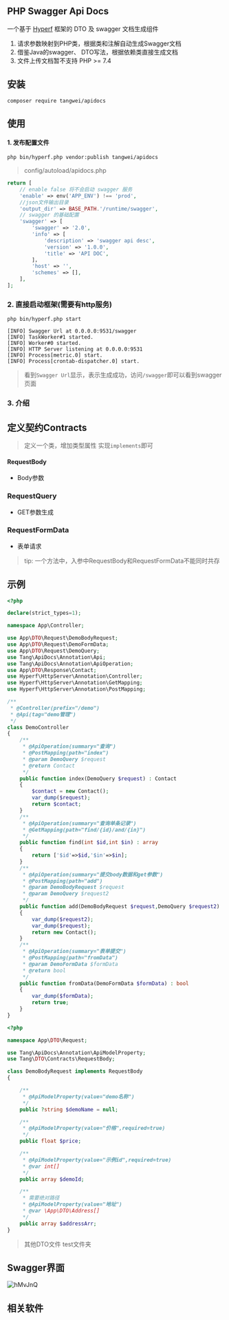 ## PHP Swagger Api Docs
一个基于 [Hyperf](https://github.com/hyperf/hyperf) 框架的 DTO 及 swagger 文档生成组件

1.  请求参数映射到PHP类，根据类和注解自动生成Swagger文档
2.  借鉴Java的swagger、 DTO写法，根据依赖类直接生成文档
3.  文件上传文档暂不支持  PHP >= 7.4

## 安装

```
composer require tangwei/apidocs
```
## 使用

#### 1. 发布配置文件

```bash
php bin/hyperf.php vendor:publish tangwei/apidocs

```
> config/autoload/apidocs.php
```php
return [
    // enable false 将不会启动 swagger 服务
    'enable' => env('APP_ENV') !== 'prod',
    //json文件输出目录
    'output_dir' => BASE_PATH.'/runtime/swagger',
    // swagger 的基础配置
    'swagger' => [
        'swagger' => '2.0',
        'info' => [
            'description' => 'swagger api desc',
            'version' => '1.0.0',
            'title' => 'API DOC',
        ]，
        'host' => '',
        'schemes' => [],
    ],
];
```

### 2. 直接启动框架(需要有http服务)
```shell script
php bin/hyperf.php start

[INFO] Swagger Url at 0.0.0.0:9531/swagger
[INFO] TaskWorker#1 started.
[INFO] Worker#0 started.
[INFO] HTTP Server listening at 0.0.0.0:9531
[INFO] Process[metric.0] start.
[INFO] Process[crontab-dispatcher.0] start.

```

> 看到`Swagger Url`显示，表示生成成功，访问`/swagger`即可以看到swagger页面


### 3. 介绍

## 定义契约Contracts 
> 定义一个类，增加类型属性 实现`implements`即可
#### RequestBody
- Body参数
### RequestQuery
- GET参数生成
### RequestFormData
- 表单请求

> tip: 一个方法中，入参中RequestBody和RequestFormData不能同时共存

## 示例

```php
<?php

declare(strict_types=1);

namespace App\Controller;

use App\DTO\Request\DemoBodyRequest;
use App\DTO\Request\DemoFormData;
use App\DTO\Request\DemoQuery;
use Tang\ApiDocs\Annotation\Api;
use Tang\ApiDocs\Annotation\ApiOperation;
use App\DTO\Response\Contact;
use Hyperf\HttpServer\Annotation\Controller;
use Hyperf\HttpServer\Annotation\GetMapping;
use Hyperf\HttpServer\Annotation\PostMapping;

/**
 * @Controller(prefix="/demo")
 * @Api(tag="demo管理")
 */
class DemoController
{
    /**
     * @ApiOperation(summary="查询")
     * @PostMapping(path="index")
     * @param DemoQuery $request
     * @return Contact
     */
    public function index(DemoQuery $request) : Contact
    {
        $contact = new Contact();
        var_dump($request);
        return $contact;
    }
    /**
     * @ApiOperation(summary="查询单条记录")
     * @GetMapping(path="find/{id}/and/{in}")
     */
    public function find(int $id,int $in) : array
    {
        return ['$id'=>$id,'$in'=>$in];
    }
    /**
     * @ApiOperation(summary="提交body数据和get参数")
     * @PostMapping(path="add")
     * @param DemoBodyRequest $request
     * @param DemoQuery $request2
     */
    public function add(DemoBodyRequest $request,DemoQuery $request2) :Contact
    {
        var_dump($request2);
        var_dump($request);
        return new Contact();
    }
    /**
     * @ApiOperation(summary="表单提交")
     * @PostMapping(path="fromData")
     * @param DemoFormData $formData
     * @return bool
     */
    public function fromData(DemoFormData $formData) : bool
    {
        var_dump($formData);
        return true;
    }
}
```
```php
<?php

namespace App\DTO\Request;

use Tang\ApiDocs\Annotation\ApiModelProperty;
use Tang\DTO\Contracts\RequestBody;

class DemoBodyRequest implements RequestBody
{

    /**
     * @ApiModelProperty(value="demo名称")
     */
    public ?string $demoName = null;

    /**
     * @ApiModelProperty(value="价格",required=true)
     */
    public float $price;

    /**
     * @ApiModelProperty(value="示例id",required=true)
     * @var int[]
     */
    public array $demoId;

    /**
     * 需要绝对路径
     * @ApiModelProperty(value="地址")
     * @var \App\DTO\Address[]
     */
    public array $addressArr;
}
```
> 其他DTO文件 test文件夹

## Swagger界面
![hMvJnQ](https://gitee.com/tw666/source/raw/master/img/swagger.png)

## 相关软件
